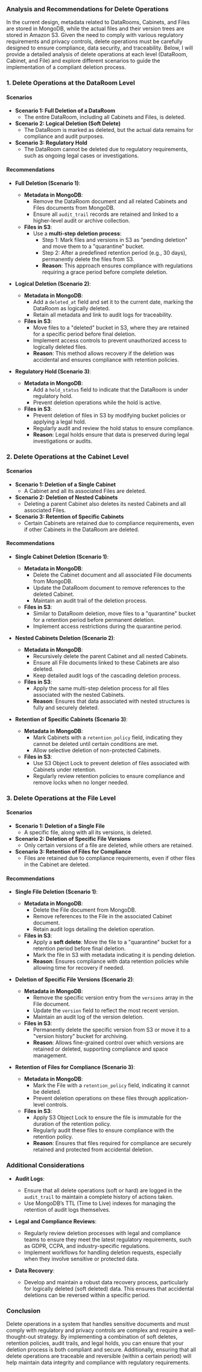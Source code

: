 ### Analysis and Recommendations for Delete Operations

In the current design, metadata related to DataRooms, Cabinets, and Files are stored in MongoDB, while the actual files and their version trees are stored in Amazon S3. Given the need to comply with various regulatory requirements and privacy controls, delete operations must be carefully designed to ensure compliance, data security, and traceability. Below, I will provide a detailed analysis of delete operations at each level (DataRoom, Cabinet, and File) and explore different scenarios to guide the implementation of a compliant deletion process.

### 1. **Delete Operations at the DataRoom Level**

#### **Scenarios**
- **Scenario 1: Full Deletion of a DataRoom**
  - The entire DataRoom, including all Cabinets and Files, is deleted.
- **Scenario 2: Logical Deletion (Soft Delete)**
  - The DataRoom is marked as deleted, but the actual data remains for compliance and audit purposes.
- **Scenario 3: Regulatory Hold**
  - The DataRoom cannot be deleted due to regulatory requirements, such as ongoing legal cases or investigations.

#### **Recommendations**
- **Full Deletion (Scenario 1)**:
  - **Metadata in MongoDB**: 
    - Remove the DataRoom document and all related Cabinets and Files documents from MongoDB.
    - Ensure all `audit_trail` records are retained and linked to a higher-level audit or archive collection.
  - **Files in S3**: 
    - Use a **multi-step deletion process**:
      - Step 1: Mark files and versions in S3 as "pending deletion" and move them to a "quarantine" bucket.
      - Step 2: After a predefined retention period (e.g., 30 days), permanently delete the files from S3.
      - **Reason**: This approach ensures compliance with regulations requiring a grace period before complete deletion.
  
- **Logical Deletion (Scenario 2)**:
  - **Metadata in MongoDB**:
    - Add a `deleted_at` field and set it to the current date, marking the DataRoom as logically deleted.
    - Retain all metadata and link to audit logs for traceability.
  - **Files in S3**:
    - Move files to a "deleted" bucket in S3, where they are retained for a specific period before final deletion.
    - Implement access controls to prevent unauthorized access to logically deleted files.
    - **Reason**: This method allows recovery if the deletion was accidental and ensures compliance with retention policies.

- **Regulatory Hold (Scenario 3)**:
  - **Metadata in MongoDB**:
    - Add a `hold_status` field to indicate that the DataRoom is under regulatory hold.
    - Prevent deletion operations while the hold is active.
  - **Files in S3**:
    - Prevent deletion of files in S3 by modifying bucket policies or applying a legal hold.
    - Regularly audit and review the hold status to ensure compliance.
    - **Reason**: Legal holds ensure that data is preserved during legal investigations or audits.

### 2. **Delete Operations at the Cabinet Level**

#### **Scenarios**
- **Scenario 1: Deletion of a Single Cabinet**
  - A Cabinet and all its associated Files are deleted.
- **Scenario 2: Deletion of Nested Cabinets**
  - Deleting a parent Cabinet also deletes its nested Cabinets and all associated Files.
- **Scenario 3: Retention of Specific Cabinets**
  - Certain Cabinets are retained due to compliance requirements, even if other Cabinets in the DataRoom are deleted.

#### **Recommendations**
- **Single Cabinet Deletion (Scenario 1)**:
  - **Metadata in MongoDB**:
    - Delete the Cabinet document and all associated File documents from MongoDB.
    - Update the DataRoom document to remove references to the deleted Cabinet.
    - Maintain an audit trail of the deletion process.
  - **Files in S3**:
    - Similar to DataRoom deletion, move files to a "quarantine" bucket for a retention period before permanent deletion.
    - Implement access restrictions during the quarantine period.
  
- **Nested Cabinets Deletion (Scenario 2)**:
  - **Metadata in MongoDB**:
    - Recursively delete the parent Cabinet and all nested Cabinets.
    - Ensure all File documents linked to these Cabinets are also deleted.
    - Keep detailed audit logs of the cascading deletion process.
  - **Files in S3**:
    - Apply the same multi-step deletion process for all files associated with the nested Cabinets.
    - **Reason**: Ensures that data associated with nested structures is fully and securely deleted.
  
- **Retention of Specific Cabinets (Scenario 3)**:
  - **Metadata in MongoDB**:
    - Mark Cabinets with a `retention_policy` field, indicating they cannot be deleted until certain conditions are met.
    - Allow selective deletion of non-protected Cabinets.
  - **Files in S3**:
    - Use S3 Object Lock to prevent deletion of files associated with Cabinets under retention.
    - Regularly review retention policies to ensure compliance and remove locks when no longer needed.

### 3. **Delete Operations at the File Level**

#### **Scenarios**
- **Scenario 1: Deletion of a Single File**
  - A specific file, along with all its versions, is deleted.
- **Scenario 2: Deletion of Specific File Versions**
  - Only certain versions of a file are deleted, while others are retained.
- **Scenario 3: Retention of Files for Compliance**
  - Files are retained due to compliance requirements, even if other files in the Cabinet are deleted.

#### **Recommendations**
- **Single File Deletion (Scenario 1)**:
  - **Metadata in MongoDB**:
    - Delete the File document from MongoDB.
    - Remove references to the File in the associated Cabinet document.
    - Retain audit logs detailing the deletion operation.
  - **Files in S3**:
    - Apply a **soft delete**: Move the file to a "quarantine" bucket for a retention period before final deletion.
    - Mark the file in S3 with metadata indicating it is pending deletion.
    - **Reason**: Ensures compliance with data retention policies while allowing time for recovery if needed.
  
- **Deletion of Specific File Versions (Scenario 2)**:
  - **Metadata in MongoDB**:
    - Remove the specific version entry from the `versions` array in the File document.
    - Update the `version` field to reflect the most recent version.
    - Maintain an audit log of the version deletion.
  - **Files in S3**:
    - Permanently delete the specific version from S3 or move it to a "version history" bucket for archiving.
    - **Reason**: Allows fine-grained control over which versions are retained or deleted, supporting compliance and space management.
  
- **Retention of Files for Compliance (Scenario 3)**:
  - **Metadata in MongoDB**:
    - Mark the File with a `retention_policy` field, indicating it cannot be deleted.
    - Prevent deletion operations on these files through application-level controls.
  - **Files in S3**:
    - Apply S3 Object Lock to ensure the file is immutable for the duration of the retention policy.
    - Regularly audit these files to ensure compliance with the retention policy.
    - **Reason**: Ensures that files required for compliance are securely retained and protected from accidental deletion.

### **Additional Considerations**

- **Audit Logs**:
  - Ensure that all delete operations (soft or hard) are logged in the `audit_trail` to maintain a complete history of actions taken.
  - Use MongoDB’s TTL (Time to Live) indexes for managing the retention of audit logs themselves.

- **Legal and Compliance Reviews**:
  - Regularly review deletion processes with legal and compliance teams to ensure they meet the latest regulatory requirements, such as GDPR, CCPA, and industry-specific regulations.
  - Implement workflows for handling deletion requests, especially when they involve sensitive or protected data.

- **Data Recovery**:
  - Develop and maintain a robust data recovery process, particularly for logically deleted (soft deleted) data. This ensures that accidental deletions can be reversed within a specific period.

### **Conclusion**

Delete operations in a system that handles sensitive documents and must comply with regulatory and privacy controls are complex and require a well-thought-out strategy. By implementing a combination of soft deletes, retention policies, audit trails, and legal holds, you can ensure that your deletion process is both compliant and secure. Additionally, ensuring that all delete operations are traceable and reversible (within a certain period) will help maintain data integrity and compliance with regulatory requirements.
